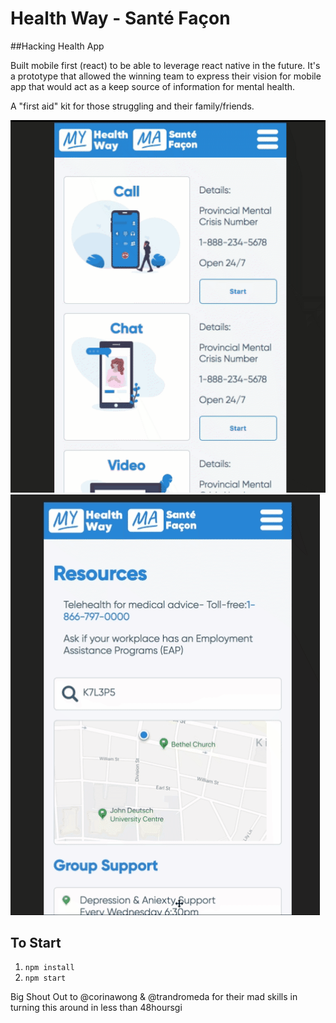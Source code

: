# Health Way - Santé Façon
##Hacking Health App 

Built mobile first (react) to be able to leverage react native in the future. It's a prototype that allowed the winning team to express their vision for mobile app that would act as a keep source of information for mental health. 

A "first aid" kit for those struggling and their family/friends. 

![Scroll of Contact Page](src/images/Demo-Contact.gif "Title")
![Scroll of Resource Page](src/images/Demo-Resources..gif "Title")

## To Start 
1. ```npm install```
2. ```npm start```

Big Shout Out to @corinawong & @trandromeda for their mad skills in turning this around in less than 48hoursgi